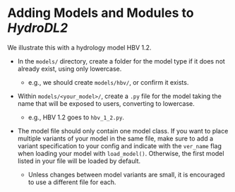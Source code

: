 # Adding Models and Modules to *HydroDL2*

We illustrate this with a hydrology model HBV 1.2.

- In the `models/` directory, create a folder for the model type if it does not already exist, using only lowercase.
  - e.g., we should create `models/hbv/`, or confirm it exists.

- Within `models/<your_model>/`, create a `.py` file for the model taking the name that will be exposed to users, converting to lowercase.
  - e.g., HBV 1.2 goes to `hbv_1_2.py`.

- The model file should only contain one model class. If you want to place multiple variants of your model in the same file, make sure to add a variant specification to your config and indicate
with the `ver_name` flag when loading your model with `load_model()`. Otherwise, the first model listed in your file will be loaded by default.
  - Unless changes between model variants are small, it is encouraged to use a different file for each.
